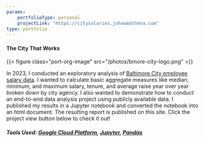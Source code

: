 ```yaml
---
params:
    portfolioType: personal
    projectLink: "https://citysalaries.johnwmathena.com"
type: portfolio 
---
```

#### The City That Works

{{< figure class="port-org-image"  src="/photos/bmore-city-logo.png" >}}

In 2023, I conducted an exploratory analysis of [Baltimore City employee salary data](https://data.baltimorecity.gov/datasets/baltimore::baltimore-city-employee-salaries-new/about). I wanted to calculate basic aggregate measures like median, minimum, and maximum salary, tenure, and average raise year over year broken down by city agency. I also wanted to demonstrate how to conduct an end-to-end data analysis project using publicly available data. I published my results in a Jupyter notebook and converted the notebook into an html document. The resulting report is published on this site. Click the project view button below to check it out!  

##### Tools Used: [Google Cloud Platform](https://cloud.google.com), [Jupyter](https://jupyter.org/), [Pandas](https://pandas.pydata.org/) 
